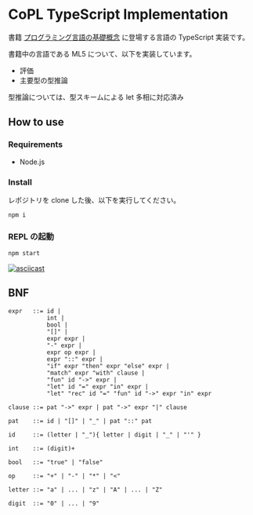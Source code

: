 # CoPL TypeScript Implementation

書籍 [プログラミング言語の基礎概念](https://www.saiensu.co.jp/search/?isbn=978-4-7819-1285-1&y=2011) に登場する言語の TypeScript 実装です。

書籍中の言語である ML5 について、以下を実装しています。

- 評価
- 主要型の型推論

型推論については、型スキームによる let 多相に対応済み

## How to use

### Requirements

- Node.js

### Install

レポジトリを clone した後、以下を実行してください。

```sh
npm i
```

### REPL の起動

```sh
npm start
```

[![asciicast](https://asciinema.org/a/403571.svg)](https://asciinema.org/a/403571)

## BNF

```
expr   ::= id |
           int |
           bool |
           "[]" |
           expr expr |
           "-" expr |
           expr op expr |
           expr "::" expr |
           "if" expr "then" expr "else" expr |
           "match" expr "with" clause |
           "fun" id "->" expr |
           "let" id "=" expr "in" expr |
           "let" "rec" id "=" "fun" id "->" expr "in" expr

clause ::= pat "->" expr | pat "->" expr "|" clause

pat    ::= id | "[]" | "_" | pat "::" pat

id     ::= (letter | "_"){ letter | digit | "_" | "'" }

int    ::= (digit)+

bool   ::= "true" | "false"

op     ::= "+" | "-" | "*" | "<"

letter ::= "a" | ... | "z" | "A" | ... | "Z"

digit  ::= "0" | ... | "9"
```
